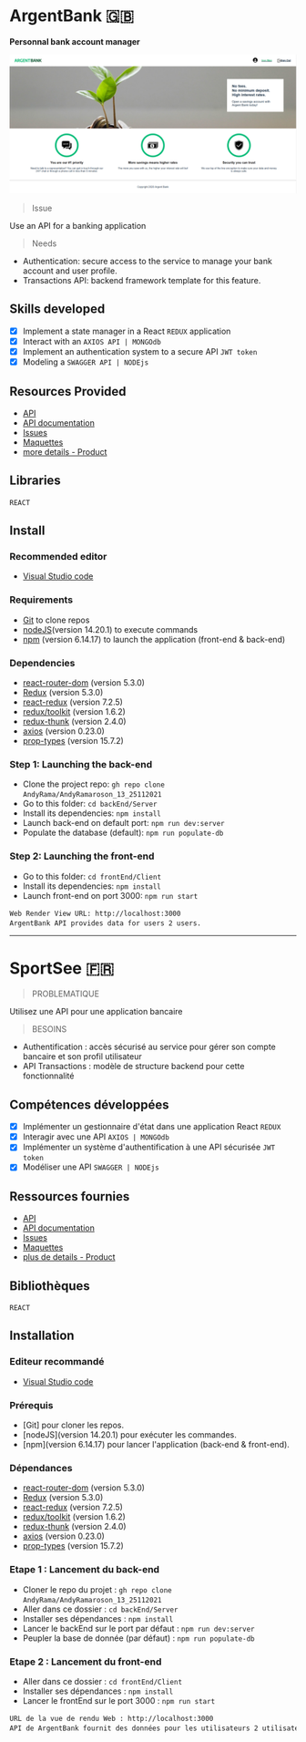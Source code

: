 # ArgentBank 🇬🇧

**Personnal bank account manager**

<kbd>![dashboard](./ArgentBank_2.png)</kbd>

> Issue

Use an API for a banking application

> Needs

- Authentication: secure access to the service to manage your bank account and user profile.
- Transactions API: backend framework template for this feature.

## Skills developed

- [x] Implement a state manager in a React `REDUX` application
- [x] Interact with an `AXIOS API | MONGOdb`
- [x] Implement an authentication system to a secure API `JWT token`
- [x] Modeling a `SWAGGER API | NODEjs`

## Resources Provided

* [API](https://github.com/OpenClassrooms-Student-Center/Project-10-Bank-API)
* [API documentation](http://localhost:3001/api-docs/)
* [Issues](https://github.com/OpenClassrooms-Student-Center/Project-10-Bank-API/tree/master/.github/ISSUE_TEMPLATE)
* [Maquettes](https://github.com/AndyRama/AndyRamaroson_13_25112021/tree/master/FrontEnd/designs/wireframes)
* [more details - Product](https://github.com/AndyRama/AndyRamaroson_13_25112021/blob/master/README.md)

## Libraries

    REACT

## Install

### Recommended editor

* [Visual Studio code](https://code.visualstudio.com/)

### Requirements

* [Git](https://git-scm.com/) to clone repos
* [nodeJS](https://nodejs.org/fr/)(version 14.20.1) to execute commands
* [npm](https://www.npmjs.com/) (version 6.14.17) to launch the application (front-end & back-end)

### Dependencies

*  [react-router-dom](https://reactrouter.com/web/guides/quick-start) (version 5.3.0)
*  [Redux](https://redux.js.org/introduction/getting-started) (version 5.3.0)
*  [react-redux](https://react-redux.js.org/introduction/getting-started) (version 7.2.5)
*  [redux/toolkit](https://redux-toolkit.js.org/introduction/getting-started) (version 1.6.2)
*  [redux-thunk](https://redux.js.org/usage/writing-logic-thunks) (version 2.4.0)
*  [axios](https://www.npmjs.com/package/axios) (version 0.23.0)
*  [prop-types](https://www.npmjs.com/package/prop-types) (version 15.7.2)

### Step 1: Launching the back-end

- Clone the project repo: `gh repo clone AndyRama/AndyRamaroson_13_25112021`
- Go to this folder: `cd backEnd/Server`
- Install its dependencies: `npm install`
- Launch back-end on default port: `npm run dev:server`
- Populate the database (default): `npm run populate-db`

### Step 2: Launching the front-end

- Go to this folder: `cd frontEnd/Client`
- Install its dependencies: `npm install`
- Launch front-end on port 3000: `npm run start`

```bash
Web Render View URL: http://localhost:3000
ArgentBank API provides data for users 2 users.
```

--------------------------------------------------

# SportSee 🇫🇷

> PROBLEMATIQUE

Utilisez une API pour une application bancaire

> BESOINS

- Authentification : accès sécurisé au service pour gérer son compte bancaire et son profil utilisateur
- API Transactions : modèle de structure backend pour cette fonctionnalité

## Compétences développées

- [x] Implémenter un gestionnaire d'état dans une application React `REDUX`
- [x] Interagir avec une API `AXIOS | MONGOdb`
- [x] Implémenter un système d'authentification à une API sécurisée `JWT token`
- [x] Modéliser une API `SWAGGER | NODEjs`

## Ressources fournies

* [API](https://github.com/OpenClassrooms-Student-Center/Project-10-Bank-API)
* [API documentation](http://localhost:3001/api-docs/)
* [Issues](https://github.com/OpenClassrooms-Student-Center/Project-10-Bank-API/tree/master/.github/ISSUE_TEMPLATE)
* [Maquettes](https://github.com/AndyRama/AndyRamaroson_13_25112021/tree/master/FrontEnd/designs/wireframes)
* [plus de details - Product](https://github.com/AndyRama/AndyRamaroson_13_25112021/blob/master/README.md)

## Bibliothèques

    REACT

## Installation

### Editeur recommandé

* [Visual Studio code](https://code.visualstudio.com/)

### Prérequis

* [Git] pour cloner les repos.
* [nodeJS](version 14.20.1) pour exécuter les commandes.
* [npm](version 6.14.17) pour lancer l'application (back-end & front-end).

### Dépendances

*  [react-router-dom](https://reactrouter.com/web/guides/quick-start) (version 5.3.0)
*  [Redux](https://redux.js.org/introduction/getting-started) (version 5.3.0)
*  [react-redux](https://react-redux.js.org/introduction/getting-started) (version 7.2.5)
*  [redux/toolkit](https://redux-toolkit.js.org/introduction/getting-started) (version 1.6.2)
*  [redux-thunk](https://redux.js.org/usage/writing-logic-thunks) (version 2.4.0)
*  [axios](https://www.npmjs.com/package/axios) (version 0.23.0)
*  [prop-types](https://www.npmjs.com/package/prop-types) (version 15.7.2)

### Etape 1 : Lancement du back-end 

- Cloner le repo du projet : `gh repo clone AndyRama/AndyRamaroson_13_25112021`
- Aller dans ce dossier : `cd backEnd/Server`
- Installer ses dépendances : `npm install`
- Lancer le backEnd sur le port par défaut : `npm run dev:server`
- Peupler la base de donnée (par défaut) : `npm run populate-db`

### Etape 2 : Lancement du front-end 

- Aller dans ce dossier : `cd frontEnd/Client `
- Installer ses dépendances : `npm install`
- Lancer le frontEnd sur le port 3000 : `npm run start`

```bash
URL de la vue de rendu Web : http://localhost:3000
API de ArgentBank fournit des données pour les utilisateurs 2 utilisateurs.
```
